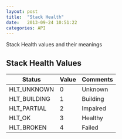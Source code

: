```yaml
---
layout: post
title:  "Stack Health"
date:   2013-09-24 10:51:22
categories: API
---
```


<p class="lead">Stack Health values and their meanings</p>

## Stack Health Values
<table class="table table-bordered table-striped">
	<thead>
		<tr>
			<th>Status</th>
			<th>Value</th>
			<th>Comments</th>
		</tr>
		<tbody>
			<tr><td>HLT&#95;UNKNOWN</td><td>0</td><td>Unknown</td></tr>
			<tr><td>HLT&#95;BUILDING</td><td>1</td><td>Building</td></tr>
			<tr><td>HLT&#95;PARTIAL</td><td>2</td><td>Impaired</td></tr>
			<tr><td>HLT&#95;OK</td><td>3</td><td>Healthy</td></tr>
			<tr><td>HLT&#95;BROKEN</td><td>4</td><td>Failed</td></tr>
		</tbody>
	</thead>
</table>
